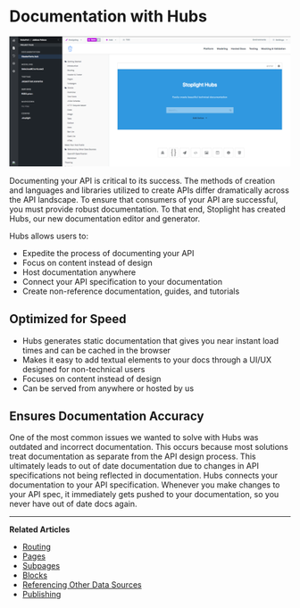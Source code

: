 # Documentation with Hubs

![Hubs Preview](https://github.com/stoplightio/docs/blob/develop/assets/images/hubs-intro.png?raw=true)

Documenting your API is critical to its success. The methods of creation and languages and libraries utilized to create APIs differ dramatically across the API landscape. To ensure that consumers of your API are successful, you must provide robust documentation. To that end, Stoplight has created Hubs, our new documentation editor and generator. 

Hubs allows users to:
- Expedite the process of documenting your API
- Focus on content instead of design 
- Host documentation anywhere
- Connect your API specification to your documentation
- Create non-reference documentation, guides, and tutorials

## Optimized for Speed 
- Hubs generates static documentation that gives you near instant load times and can be cached in the browser  
- Makes it easy to add textual elements to your docs through a UI/UX designed for non-technical users 
- Focuses on content instead of design
- Can be served from anywhere or hosted by us 

## Ensures Documentation Accuracy  

One of the most common issues we wanted to solve with Hubs was outdated and incorrect documentation. This occurs because most solutions treat documentation as separate from the API design process. This ultimately leads to out of date documentation due to changes in API specifications not being reflected in documentation. Hubs connects your documentation to your API specification. Whenever you make changes to your API spec, it immediately gets pushed to your documentation, so you never have out of date docs again. 


---
**Related Articles**
- [Routing](/documentation/getting-started/routing)
- [Pages](/documentation/getting-started/pages)
- [Subpages](/documentation/getting-started/subpages)
- [Blocks](/documentation/blocks)
- [Referencing Other Data Sources](/documentation/referencing-other-data-sources)
- [Publishing](/documentation/publishing)

